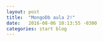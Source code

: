 ```yaml
---
layout: post
title:  "MongoDb aula 2!"
date:   2016-08-06 10:13:55 -0300
categories: start blog
---
```


